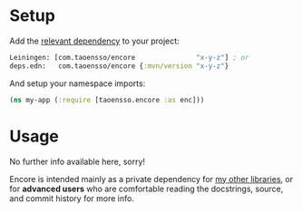 # Setup

Add the [relevant dependency](../#latest-releases) to your project:

```clojure
Leiningen: [com.taoensso/encore               "x-y-z"] ; or
deps.edn:   com.taoensso/encore {:mvn/version "x-y-z"}
```

And setup your namespace imports:

```clojure
(ns my-app (:require [taoensso.encore :as enc]))
```

# Usage

No further info available here, sorry!

Encore is intended mainly as a private dependency for [my other libraries](https://www.taoensso.com/my-work), or for **advanced users** who are comfortable reading the docstrings, source, and commit history for more info.